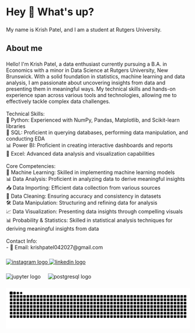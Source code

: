 <h1 align="left">Hey 👋 What's up?</h1>

###

<p align="left">My name is Krish Patel, and I am a student at Rutgers University.</p>

###

<h2 align="left">About me</h2>

###

<p align="left">Hello! I'm Krish Patel, a data enthusiast currently pursuing a B.A. in Economics with a minor in Data Science at Rutgers University, New Brunswick. With a solid foundation in statistics, machine learning and data analysis, I am passionate about uncovering insights from data and presenting them in meaningful ways. My technical skills and hands-on experience span across various tools and technologies, allowing me to effectively tackle complex data challenges.<br><br>Technical Skills:<br>🐍 Python: Experienced with NumPy, Pandas, Matplotlib, and Scikit-learn libraries<br>💾 SQL: Proficient in querying databases, performing data manipulation, and conducting EDA<br>📊 Power BI: Proficient in creating interactive dashboards and reports<br>🧮 Excel: Advanced data analysis and visualization capabilities<br><br>Core Competencies:<br>🤖 Machine Learning: Skilled in implementing machine learning models<br>📊 Data Analysis: Proficient in analyzing data to derive meaningful insights<br>📥 Data Importing: Efficient data collection from various sources<br>🧹 Data Cleaning: Ensuring accuracy and consistency in datasets<br>🛠️ Data Manipulation: Structuring and refining data for analysis<br>📈 Data Visualization: Presenting data insights through compelling visuals<br>📊 Probability & Statistics: Skilled in statistical analysis techniques for deriving meaningful insights from data<br><br>Contact Info:<br>- 📧 Email: krishpatel042027@gmail.com</p>

###

<div align="left">
  <a href="https://www.instagram.com/patel_krish20/" target="_blank">
    <img src="https://raw.githubusercontent.com/maurodesouza/profile-readme-generator/master/src/assets/icons/social/instagram/default.svg" width="52" height="40" alt="instagram logo"  />
  </a>
  <a href="https://www.linkedin.com/in/krishp2027/" target="_blank">
    <img src="https://raw.githubusercontent.com/maurodesouza/profile-readme-generator/master/src/assets/icons/social/linkedin/default.svg" width="52" height="40" alt="linkedin logo"  />
  </a>
</div>

###

<div align="left">
  <img src="https://cdn.jsdelivr.net/gh/devicons/devicon/icons/jupyter/jupyter-original-wordmark.svg" height="40" alt="jupyter logo"  />
  <img width="12" />
  <img src="https://cdn.jsdelivr.net/gh/devicons/devicon/icons/postgresql/postgresql-original.svg" height="40" alt="postgresql logo"  />
</div>

###

<img src="https://raw.githubusercontent.com/krishp2027/krishp2027/output/snake.svg" alt="Snake animation" />

###
